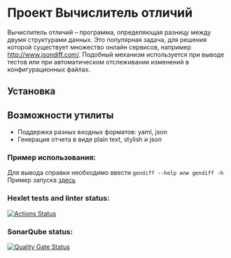 # Проект Вычислитель отличий
Вычислитель отличий – программа, определяющая разницу между двумя структурами данных. Это популярная задача, для решения которой существует множество онлайн сервисов, например http://www.jsondiff.com/. Подобный механизм используется при выводе тестов или при автоматическом отслеживании изменений в конфигурационных файлах.

## Установка

## Возможности утилиты
- Поддержка разных входных форматов: yaml, json
- Генерация отчета в виде plain text, stylish и json

### Пример использования:
Для вывода справки необходимо ввести ```gendiff --help или gendiff -h```  
Пример запуска [здесь](https://asciinema.org/a/EEviugVbD9FQx8EPUXHccganh)

### Hexlet tests and linter status:
[![Actions Status](https://github.com/Inthetouch/frontend-project-46/actions/workflows/hexlet-check.yml/badge.svg)](https://github.com/Inthetouch/frontend-project-46/actions)
### SonarQube status:
[![Quality Gate Status](https://sonarcloud.io/api/project_badges/measure?project=Inthetouch_frontend-project-46&metric=alert_status)](https://sonarcloud.io/summary/new_code?id=Inthetouch_frontend-project-46)